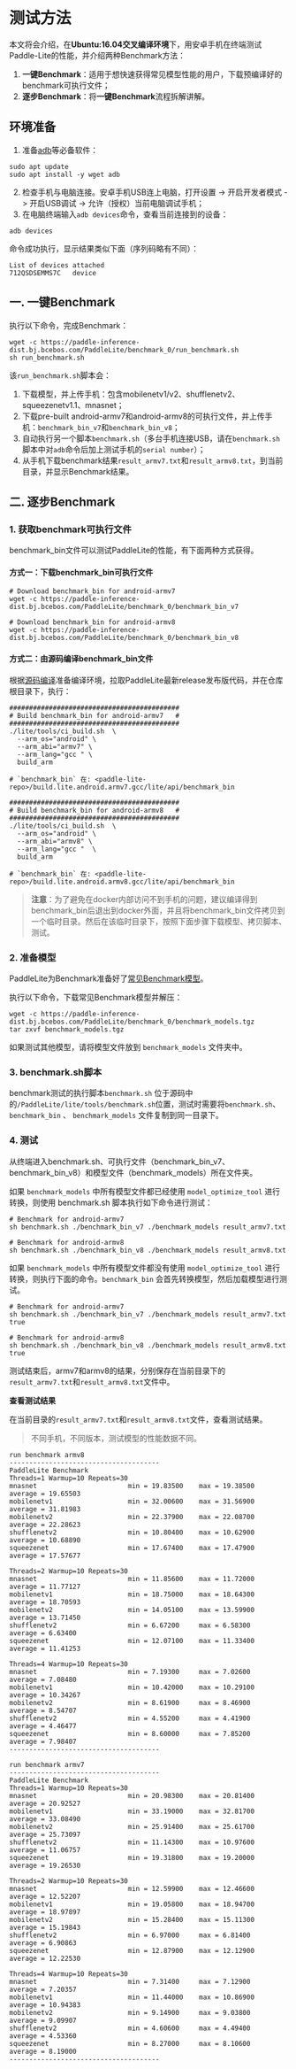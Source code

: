 # 测试方法

本文将会介绍，在**Ubuntu:16.04交叉编译环境**下，用安卓手机在终端测试Paddle-Lite的性能，并介绍两种Benchmark方法：

1. **一键Benchmark**：适用于想快速获得常见模型性能的用户，下载预编译好的benchmark可执行文件；
2. **逐步Benchmark**：将**一键Benchmark**流程拆解讲解。

## 环境准备

1. 准备[adb](https://developer.android.com/studio/command-line/adb)等必备软件：
```shell
sudo apt update
sudo apt install -y wget adb
```
2. 检查手机与电脑连接。安卓手机USB连上电脑，打开设置 -> 开启开发者模式 -> 开启USB调试 -> 允许（授权）当前电脑调试手机；
3. 在电脑终端输入`adb devices`命令，查看当前连接到的设备：
```shell
adb devices
```
命令成功执行，显示结果类似下面（序列码略有不同）：
```shell
List of devices attached
712QSDSEMMS7C   device
```

## 一. 一键Benchmark

执行以下命令，完成Benchmark：

```shell
wget -c https://paddle-inference-dist.bj.bcebos.com/PaddleLite/benchmark_0/run_benchmark.sh
sh run_benchmark.sh
```

该`run_benchmark.sh`脚本会：

1. 下载模型，并上传手机：包含mobilenetv1/v2、shufflenetv2、squeezenetv1.1、mnasnet；
2. 下载pre-built android-armv7和android-armv8的可执行文件，并上传手机：`benchmark_bin_v7`和`benchmark_bin_v8`；
3. 自动执行另一个脚本`benchmark.sh`（多台手机连接USB，请在`benchmark.sh`脚本中对`adb`命令后加上测试手机的`serial number`）；
4. 从手机下载benchmark结果`result_armv7.txt`和`result_armv8.txt`，到当前目录，并显示Benchmark结果。

## 二. 逐步Benchmark

### 1. 获取benchmark可执行文件

benchmark_bin文件可以测试PaddleLite的性能，有下面两种方式获得。

#### 方式一：下载benchmark_bin可执行文件

```shell
# Download benchmark_bin for android-armv7
wget -c https://paddle-inference-dist.bj.bcebos.com/PaddleLite/benchmark_0/benchmark_bin_v7

# Download benchmark_bin for android-armv8
wget -c https://paddle-inference-dist.bj.bcebos.com/PaddleLite/benchmark_0/benchmark_bin_v8
```

#### 方式二：由源码编译benchmark_bin文件

根据[源码编译](../user_guides/source_compile)准备编译环境，拉取PaddleLite最新release发布版代码，并在仓库根目录下，执行：

```shell
###########################################
# Build benchmark_bin for android-armv7   #
###########################################
./lite/tools/ci_build.sh  \
  --arm_os="android" \
  --arm_abi="armv7" \
  --arm_lang="gcc " \
  build_arm

# `benchmark_bin` 在: <paddle-lite-repo>/build.lite.android.armv7.gcc/lite/api/benchmark_bin

###########################################
# Build benchmark_bin for android-armv8   #
###########################################
./lite/tools/ci_build.sh  \
  --arm_os="android" \
  --arm_abi="armv8" \
  --arm_lang="gcc "  \
  build_arm

# `benchmark_bin` 在: <paddle-lite-repo>/build.lite.android.armv8.gcc/lite/api/benchmark_bin
```

> **注意**：为了避免在docker内部访问不到手机的问题，建议编译得到benchmark_bin后退出到docker外面，并且将benchmark_bin文件拷贝到一个临时目录。然后在该临时目录下，按照下面步骤下载模型、拷贝脚本、测试。

### 2. 准备模型

PaddleLite为Benchmark准备好了[常见Benchmark模型](https://paddle-inference-dist.bj.bcebos.com/PaddleLite/benchmark_0/benchmark_models.tgz)。

执行以下命令，下载常见Benchmark模型并解压：

```shell
wget -c https://paddle-inference-dist.bj.bcebos.com/PaddleLite/benchmark_0/benchmark_models.tgz
tar zxvf benchmark_models.tgz
```

如果测试其他模型，请将模型文件放到 `benchmark_models` 文件夹中。

### 3. benchmark.sh脚本

benchmark测试的执行脚本`benchmark.sh` 位于源码中的`/PaddleLite/lite/tools/benchmark.sh`位置，测试时需要将`benchmark.sh`、 `benchmark_bin` 、 `benchmark_models` 文件复制到同一目录下。

### 4. 测试

从终端进入benchmark.sh、可执行文件（benchmark_bin_v7、benchmark_bin_v8）和模型文件（benchmark_models）所在文件夹。

如果 `benchmark_models` 中所有模型文件都已经使用 `model_optimize_tool` 进行转换，则使用 benchmark.sh 脚本执行如下命令进行测试：

```shell
# Benchmark for android-armv7
sh benchmark.sh ./benchmark_bin_v7 ./benchmark_models result_armv7.txt

# Benchmark for android-armv8
sh benchmark.sh ./benchmark_bin_v8 ./benchmark_models result_armv8.txt
```

如果 `benchmark_models` 中所有模型文件都没有使用 `model_optimize_tool` 进行转换，则执行下面的命令。`benchmark_bin` 会首先转换模型，然后加载模型进行测试。

```shell
# Benchmark for android-armv7
sh benchmark.sh ./benchmark_bin_v7 ./benchmark_models result_armv7.txt true

# Benchmark for android-armv8
sh benchmark.sh ./benchmark_bin_v8 ./benchmark_models result_armv8.txt true
```

测试结束后，armv7和armv8的结果，分别保存在当前目录下的`result_armv7.txt`和`result_armv8.txt`文件中。

**查看测试结果**

在当前目录的`result_armv7.txt`和`result_armv8.txt`文件，查看测试结果。

> 不同手机，不同版本，测试模型的性能数据不同。

```shell
run benchmark armv8
--------------------------------------
PaddleLite Benchmark
Threads=1 Warmup=10 Repeats=30
mnasnet                       min = 19.83500    max = 19.38500    average = 19.65503
mobilenetv1                   min = 32.00600    max = 31.56900    average = 31.81983
mobilenetv2                   min = 22.37900    max = 22.08700    average = 22.28623
shufflenetv2                  min = 10.80400    max = 10.62900    average = 10.68890
squeezenet                    min = 17.67400    max = 17.47900    average = 17.57677

Threads=2 Warmup=10 Repeats=30
mnasnet                       min = 11.85600    max = 11.72000    average = 11.77127
mobilenetv1                   min = 18.75000    max = 18.64300    average = 18.70593
mobilenetv2                   min = 14.05100    max = 13.59900    average = 13.71450
shufflenetv2                  min = 6.67200     max = 6.58300     average = 6.63400
squeezenet                    min = 12.07100    max = 11.33400    average = 11.41253

Threads=4 Warmup=10 Repeats=30
mnasnet                       min = 7.19300     max = 7.02600     average = 7.08480
mobilenetv1                   min = 10.42000    max = 10.29100    average = 10.34267
mobilenetv2                   min = 8.61900     max = 8.46900     average = 8.54707
shufflenetv2                  min = 4.55200     max = 4.41900     average = 4.46477
squeezenet                    min = 8.60000     max = 7.85200     average = 7.98407
--------------------------------------

run benchmark armv7
--------------------------------------
PaddleLite Benchmark
Threads=1 Warmup=10 Repeats=30
mnasnet                       min = 20.98300    max = 20.81400    average = 20.92527
mobilenetv1                   min = 33.19000    max = 32.81700    average = 33.08490
mobilenetv2                   min = 25.91400    max = 25.61700    average = 25.73097
shufflenetv2                  min = 11.14300    max = 10.97600    average = 11.06757
squeezenet                    min = 19.31800    max = 19.20000    average = 19.26530

Threads=2 Warmup=10 Repeats=30
mnasnet                       min = 12.59900    max = 12.46600    average = 12.52207
mobilenetv1                   min = 19.05800    max = 18.94700    average = 18.97897
mobilenetv2                   min = 15.28400    max = 15.11300    average = 15.19843
shufflenetv2                  min = 6.97000     max = 6.81400     average = 6.90863
squeezenet                    min = 12.87900    max = 12.12900    average = 12.22530

Threads=4 Warmup=10 Repeats=30
mnasnet                       min = 7.31400     max = 7.12900     average = 7.20357
mobilenetv1                   min = 11.44000    max = 10.86900    average = 10.94383
mobilenetv2                   min = 9.14900     max = 9.03800     average = 9.09907
shufflenetv2                  min = 4.60600     max = 4.49400     average = 4.53360
squeezenet                    min = 8.27000     max = 8.10600     average = 8.19000
--------------------------------------
```
